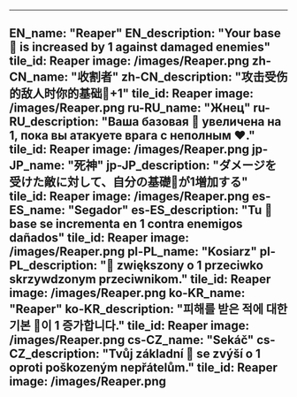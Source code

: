 ---

EN_name: "Reaper"
EN_description: "Your base 🔸 is increased by 1 against damaged enemies"
tile_id: Reaper
image: /images/Reaper.png
zh-CN_name: "收割者"
zh-CN_description: "攻击受伤的敌人时你的基础🔸+1"
tile_id: Reaper
image: /images/Reaper.png
ru-RU_name: "Жнец"
ru-RU_description: "Ваша базовая 🔸 увеличена на 1, пока вы атакуете врага с неполным ❤️."
tile_id: Reaper
image: /images/Reaper.png
jp-JP_name: "死神"
jp-JP_description: "ダメージを受けた敵に対して、自分の基礎🔸が1増加する"
tile_id: Reaper
image: /images/Reaper.png
es-ES_name: "Segador"
es-ES_description: "Tu 🔸 base se incrementa en 1 contra enemigos dañados"
tile_id: Reaper
image: /images/Reaper.png
pl-PL_name: "Kosiarz"
pl-PL_description: "🔸 zwiększony o 1 przeciwko skrzywdzonym przeciwnikom."
tile_id: Reaper
image: /images/Reaper.png
ko-KR_name: "Reaper"
ko-KR_description: "피해를 받은 적에 대한 기본 🔸이 1 증가합니다."
tile_id: Reaper
image: /images/Reaper.png
cs-CZ_name: "Sekáč"
cs-CZ_description: "Tvůj základní 🔸 se zvýší o 1 oproti poškozeným nepřátelům."
tile_id: Reaper
image: /images/Reaper.png
---